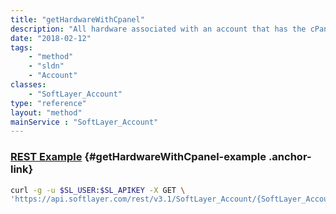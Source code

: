 ```yaml
---
title: "getHardwareWithCpanel"
description: "All hardware associated with an account that has the cPanel web hosting control panel installed."
date: "2018-02-12"
tags:
    - "method"
    - "sldn"
    - "Account"
classes:
    - "SoftLayer_Account"
type: "reference"
layout: "method"
mainService : "SoftLayer_Account"
---
```


### [REST Example](#getHardwareWithCpanel-example) <a href="/article/rest/"><i class="fas fa-question"></i></a> {#getHardwareWithCpanel-example .anchor-link} 
```bash
curl -g -u $SL_USER:$SL_APIKEY -X GET \
'https://api.softlayer.com/rest/v3.1/SoftLayer_Account/{SoftLayer_AccountID}/getHardwareWithCpanel'
```
